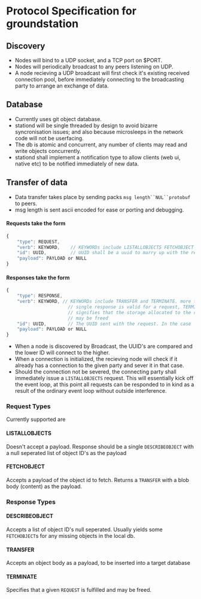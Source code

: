 Protocol Specification for groundstation
========================================

## Discovery

* Nodes will bind to a UDP socket, and a TCP port on $PORT.
* Nodes will periodically broadcast to any peers listening on UDP.
* A node recieving a UDP broadcast will first check it's existing received
    connection pool, before immediately connecting to the broadcasting party to
    arrange an exchange of data.

## Database

* Currently uses git object database.
* stationd will be single threaded by design to avoid bizarre syncronisation
  issues; and also because microsleeps in the network code will not be
  userfacing.
* The db is atomic and concurrent, any number of clients may read and write
  objects concurrently.
* stationd shall implement a notification type to allow clients (web ui, native
  etc) to be notified immediately of new data.

## Transfer of data

* Data transfer takes place by sending packs `msg length``NUL``protobuf` to peers.
* msg length is sent ascii encoded for ease or porting and debugging.

#### Requests take the form
```javascript
{
    "type": REQUEST,
    "verb": KEYWORD,    // KEYWORDs include LISTALLOBJECTS FETCHOBJECT
    "id": UUID,         // UUID shall be a uuid to marry up with the response
    "payload": PAYLOAD or NULL
}
```

#### Responses take the form
```javascript
{
    "type": RESPONSE,
    "verb": KEYWORD, // KEYWORDs include TRANSFER and TERMINATE. more than a
                       // single response is valid for a request, TERMINATE
                       // signifies that the storage allocated to the request
                       // may be freed
    "id": UUID,        // The UUID sent with the request. In the case
    "payload": PAYLOAD or NULL
}
```

* When a node is discovered by Broadcast, the UUID's are compared and the lower
  ID will connect to the higher.
* When a connection is initialized, the recieving node will check if it already
  has a connection to the given party and sever it in that case.
* Should the connection not be severed, the connecting party shall immediately
  issue a `LISTALLOBJECTS` request. This will essentially kick off the event
  loop, at this point all requests can be responded to in kind as a result of
  the ordinary event loop without outside interference.

### Request Types

Currently supported are

#### LISTALLOBJECTS

Doesn't accept a payload. Response should be a single `DESCRIBEOBJECT` with a
null seperated list of object ID's as the payload

#### FETCHOBJECT

Accepts a payload of the object id to fetch. Returns a `TRANSFER` with a blob
body (content) as the payload.

### Response Types

#### DESCRIBEOBJECT

Accepts a list of object ID's null seperated. Usually yields some
`FETCHOBJECT`s for any missing objects in the local db.

#### TRANSFER

Accepts an object body as a payload, to be inserted into a target database

#### TERMINATE

Specifies that a given `REQUEST` is fulfilled and may be freed.
